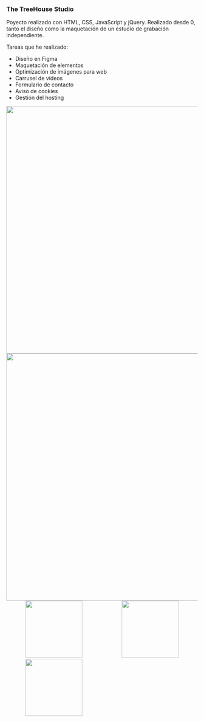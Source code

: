 ### The TreeHouse Studio

Poyecto realizado con HTML, CSS, JavaScript y jQuery. Realizado desde 0, tanto el diseño como la maquetación de un estudio de grabación independiente.

Tareas que he realizado:

<ul>
  <li>Diseño en Figma</li>
  <li>Maquetación de elementos</li>
  <li>Optimización de imágenes para web</li>
  <li>Carrusel de vídeos</li>
  <li>Formulario de contacto</li>
  <li>Aviso de cookies</li>
  <li>Gestión del hosting</li>
</ul> 

  <img src="https://user-images.githubusercontent.com/99554727/223588394-bfffe1bc-c5f2-4059-aef7-13f0e95b1126.gif" width="650">
<br>

  <img src="https://github.com/yesu95/thetreehousestudio/assets/99554727/2d9f7b74-31e3-4308-9734-88d08a24ae1d" width="650">
<br>

  <div>
      <img style="margin-inline:50px;" src="https://github.com/yesu95/thetreehousestudio/assets/99554727/88aeb053-16a1-42c0-97ff-c432a19ffca3" width="150">
      <img style="margin-inline:50px;" src="https://github.com/yesu95/thetreehousestudio/assets/99554727/6e7ba7d2-7482-4f89-9368-04e4172cb079" width="150">
      <img style="margin-inline:50px;" src="https://github.com/yesu95/thetreehousestudio/assets/99554727/dcab1c19-4e19-4632-8b0d-ffb4b07ac507" width="150">
  </div>

